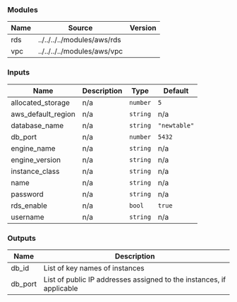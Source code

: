 <!-- BEGIN_TF_DOCS -->
### Modules

| Name | Source | Version |
|------|--------|---------|
| rds | ../../../../modules/aws/rds |  |
| vpc | ../../../../modules/aws/vpc |  |

### Inputs

| Name | Description | Type | Default |
|------|-------------|------|---------|
| allocated\_storage | n/a | `number` | `5` |
| aws\_default\_region | n/a | `string` | n/a |
| database\_name | n/a | `string` | `"newtable"` |
| db\_port | n/a | `number` | `5432` |
| engine\_name | n/a | `string` | n/a |
| engine\_version | n/a | `string` | n/a |
| instance\_class | n/a | `string` | n/a |
| name | n/a | `string` | n/a |
| password | n/a | `string` | n/a |
| rds\_enable | n/a | `bool` | `true` |
| username | n/a | `string` | n/a |

### Outputs

| Name | Description |
|------|-------------|
| db\_id | List of key names of instances |
| db\_port | List of public IP addresses assigned to the instances, if applicable |
<!-- END_TF_DOCS -->